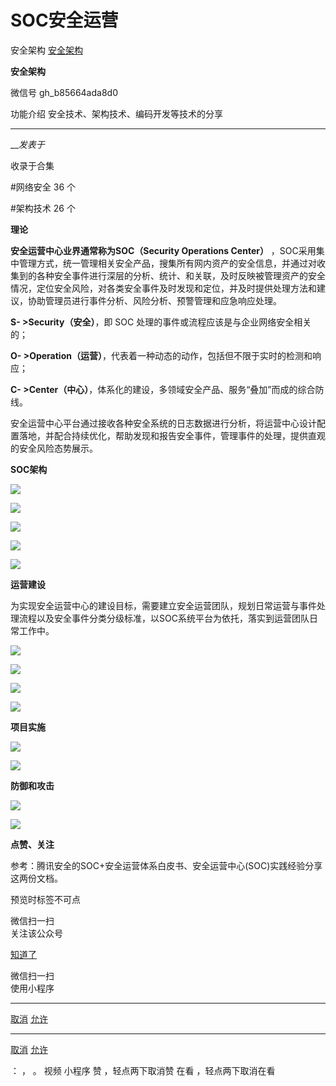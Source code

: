 #  SOC安全运营

安全架构  [ 安全架构 ](javascript:void\(0\);)

**安全架构** ![]()

微信号 gh_b85664ada8d0

功能介绍 安全技术、架构技术、编码开发等技术的分享

____

___发表于_

收录于合集

#网络安全 36 个

#架构技术 26 个

**理论**

  

 **安全运营中心业界通常称为SOC（Security Operations Center）**
，SOC采用集中管理方式，统一管理相关安全产品，搜集所有网内资产的安全信息，并通过对收集到的各种安全事件进行深层的分析、统计、和关联，及时反映被管理资产的安全情况，定位安全风险，对各类安全事件及时发现和定位，并及时提供处理方法和建议，协助管理员进行事件分析、风险分析、预警管理和应急响应处理。

 **S- >Security（安全）**，即 SOC 处理的事件或流程应该是与企业网络安全相关的；

 **O- >Operation（运营）**，代表着一种动态的动作，包括但不限于实时的检测和响应；

 **C- >Center（中心）**，体系化的建设，多领域安全产品、服务“叠加”而成的综合防线。

安全运营中心平台通过接收各种安全系统的日志数据进行分析，将运营中心设计配置落地，并配合持续优化，帮助发现和报告安全事件，管理事件的处理，提供直观的安全风险态势展示。



 **SOC架构**

  



![](https://gitee.com/fuli009/images/raw/master/public/20230617194225.png)

  

![](https://gitee.com/fuli009/images/raw/master/public/20230617194232.png)

![](https://gitee.com/fuli009/images/raw/master/public/20230617194233.png)

![](https://gitee.com/fuli009/images/raw/master/public/20230617194234.png)

![](https://gitee.com/fuli009/images/raw/master/public/20230617194235.png)



 **运营建设**

  

为实现安全运营中心的建设目标，需要建立安全运营团队，规划日常运营与事件处理流程以及安全事件分类分级标准，以SOC系统平台为依托，落实到运营团队日常工作中。

![](https://gitee.com/fuli009/images/raw/master/public/20230617194237.png)

![](https://gitee.com/fuli009/images/raw/master/public/20230617194238.png)

![](https://gitee.com/fuli009/images/raw/master/public/20230617194239.png)

![](https://gitee.com/fuli009/images/raw/master/public/20230617194240.png)



 **项目实施**

  

  

![](https://gitee.com/fuli009/images/raw/master/public/20230617194241.png)

![](https://gitee.com/fuli009/images/raw/master/public/20230617194242.png)



 **防御和攻击**

  



![](https://gitee.com/fuli009/images/raw/master/public/20230617194243.png)

![](https://gitee.com/fuli009/images/raw/master/public/20230617194244.png)



 **点赞、关注**

  

参考：腾讯安全的SOC+安全运营体系白皮书、安全运营中心(SOC)实践经验分享这两份文档。

预览时标签不可点

微信扫一扫  
关注该公众号

[知道了](javascript:;)

微信扫一扫  
使用小程序

****

[取消](javascript:void\(0\);) [允许](javascript:void\(0\);)

****

[取消](javascript:void\(0\);) [允许](javascript:void\(0\);)

： ， 。   视频 小程序 赞 ，轻点两下取消赞 在看 ，轻点两下取消在看

